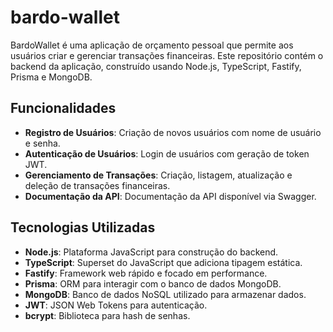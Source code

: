 # bardo-wallet

BardoWallet é uma aplicação de orçamento pessoal que permite aos usuários criar e gerenciar transações financeiras. Este repositório contém o backend da aplicação, construído usando Node.js, TypeScript, Fastify, Prisma e MongoDB.

## Funcionalidades

- **Registro de Usuários**: Criação de novos usuários com nome de usuário e senha.
- **Autenticação de Usuários**: Login de usuários com geração de token JWT.
- **Gerenciamento de Transações**: Criação, listagem, atualização e deleção de transações financeiras.
- **Documentação da API**: Documentação da API disponível via Swagger.

## Tecnologias Utilizadas

- **Node.js**: Plataforma JavaScript para construção do backend.
- **TypeScript**: Superset do JavaScript que adiciona tipagem estática.
- **Fastify**: Framework web rápido e focado em performance.
- **Prisma**: ORM para interagir com o banco de dados MongoDB.
- **MongoDB**: Banco de dados NoSQL utilizado para armazenar dados.
- **JWT**: JSON Web Tokens para autenticação.
- **bcrypt**: Biblioteca para hash de senhas.

